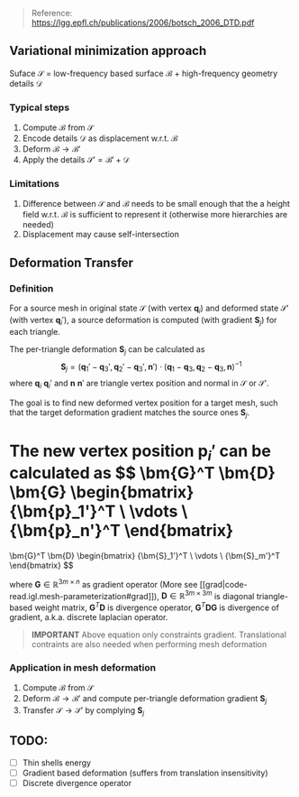 
> Reference: https://lgg.epfl.ch/publications/2006/botsch_2006_DTD.pdf

## Variational minimization approach
Suface $\mathcal{S}$ = low-frequency based surface $\mathcal{B}$ + high-frequency geometry details $\mathcal{D}$

### Typical steps
1. Compute $\mathcal{B}$ from $\mathcal{S}$
2. Encode details $\mathcal{D}$ as displacement w.r.t. $\mathcal{B}$
3. Deform $\mathcal{B} \to \mathcal{B}'$
4. Apply the details $\mathcal{S}' =\mathcal{B}' + \mathcal{D}$


### Limitations
1. Difference between $\mathcal{S}$ and $\mathcal{B}$ needs to be small enough that the a height field w.r.t. $\mathcal{B}$ is sufficient to represent it (otherwise more hierarchies are needed)
2. Displacement may cause self-intersection

## Deformation Transfer

### Definition
For a source mesh in original state $\mathcal{S}$ (with vertex $\bm{q}_i$) and deformed state $\mathcal{S}'$ (with vertex $\bm{q}_i'$), a source deformation is computed (with gradient $\bm{S}_j$) for each triangle. 

The per-triangle deformation $\bm{S}_j$ can be calculated as 
$$
\bm{S}_j = (\bm{q}_1' - \bm{q}_3', \bm{q}_2' - \bm{q}_3', \bm{n}') \cdot (\bm{q}_1 - \bm{q}_3, \bm{q}_2 - \bm{q}_3, \bm{n})^{-1}
$$
where $\bm{q}_i$ $\bm{q}_i'$ and $\bm{n}$ $\bm{n}'$ are triangle vertex position and normal in $\mathcal{S}$ or $\mathcal{S}'$.

The goal is to find new deformed vertex position for a target mesh, such that the target deformation gradient matches the source ones $\bm{S}_j$.

The new vertex position $\bm{p}_i'$ can be calculated as
$$
\bm{G}^T \bm{D} \bm{G}
\begin{bmatrix}
{\bm{p}_1'}^T \\
\vdots \\
{\bm{p}_n'}^T
\end{bmatrix}
=
\bm{G}^T \bm{D}
\begin{bmatrix}
{\bm{S}_1'}^T \\
\vdots \\
{\bm{S}_m'}^T
\end{bmatrix}
$$

where $\bm{G} \in \mathbb{R}^{3m \times n}$ as gradient operator (More see [[grad|code-read.igl.mesh-parameterization#grad]]), $\bm{D} \in \mathbb{R}^{3m \times 3m}$ is diagonal triangle-based weight matrix, $\bm{G}^T \bm{D}$ is divergence operator, $\bm{G}^T \bm{D} \bm{G}$ is divergence of gradient, a.k.a. discrete laplacian operator.

> **IMPORTANT** Above equation only constraints gradient. Translational contraints are also needed when performing mesh deformation

### Application in mesh deformation

1. Compute $\mathcal{B}$ from $\mathcal{S}$
2. Deform $\mathcal{B} \to \mathcal{B}'$ and compute per-triangle deformation gradient $\bm{S}_j$
3. Transfer $\mathcal{S} \to \mathcal{S}'$ by complying $\bm{S}_j$

## TODO:
- [ ] Thin shells energy
- [ ] Gradient based deformation (suffers from translation insensitivity)
- [ ] Discrete divergence operator